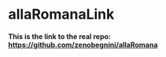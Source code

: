 # allaRomanaLink

#### This is the link to the real repo: https://github.com/zenobegnini/allaRomana
